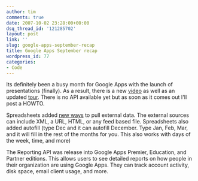 ```yaml
---
author: tim
comments: true
date: 2007-10-02 23:28:00+00:00
dsq_thread_id: '121285702'
layout: post
link: ''
slug: google-apps-september-recap
title: Google Apps September recap
wordpress_id: 77
categories:
- Code
---
```


Its definitely been a busy month for Google Apps with the launch of
presentations (finally). As a result, there is a new
[video](http://youtube.com/watch?v=eRqUE6IHTEA) as well as an updated
[tour](http://www.google.com/google-d-s/tour1.html). There is no API available
yet but as soon as it comes out I'll post a HOWTO.  
  
Spreadsheets added [new ways](http://docs.google.com/support/spreadsheets/bin/answer.py?answer=75507&query=googlereader&topic=&type=) to pull external data.
The external sources can include XML, a URL, HTML, or any feed based file.
Spreadsheets also added autofill (type Dec and it can autofill December. Type
Jan, Feb, Mar, and it will fill in the rest of the months for you. This also
works with days of the week, time, and more)  
  
The Reporting API was release into Google Apps Premier, Education, and Partner
editions. This allows users to see detailed reports on how people in their
organization are using Google Apps. They can track account activity, disk
space, email client usage, and more.  
  

